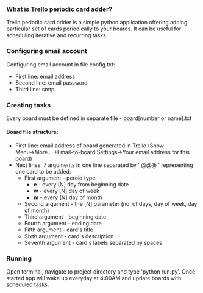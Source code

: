 ### What is Trello periodic card adder?
Trello periodic card adder is a simple python application offering adding particular set of cards periodically to your boards. It can be useful for scheduling iterative and recurring tasks.

### Configuring email account
Configuring email account in file config.txt:

- First line: email address
- Second line: email password
- Third line: smtp

### Creating tasks
Every board must be defined in separate file - board[number or name].txt
#### Board file structure:
- First line: email address  of board generated in Trello (Show Menu→More...→Email-to-board Settings→Your email address for this board)
- Next lines: 7 arguments in one line separated by ' @@@ ' representing one card to be added:
     - First argument - peroid type:
          - **e** - every [N] day from beginning date
          - **w** - every [N] day of week
          - **m** - every [N] day of month
     - Second argument - the [N] parameter (no. of days, day of week, day of month)
     - Third argument - beginning date
     - Fourth argument - ending date
     - Fifth argument - card's title
     - Sixth argument - card's description
     - Seventh argument - card's labels separated by spaces

### Running
Open terminal, navigate to project directory and type 'python run.py'. Once started app will wake up everyday at 4:00AM and update boards with scheduled tasks.

